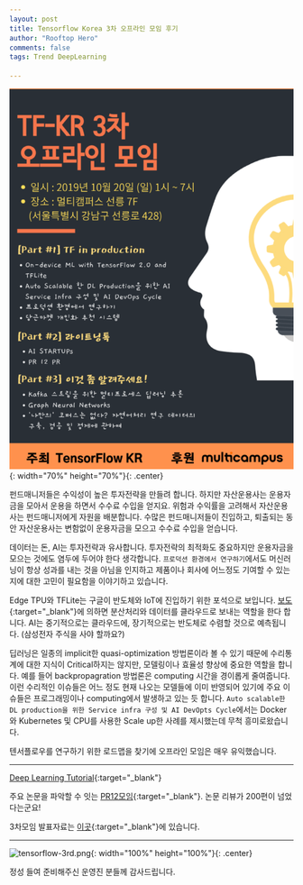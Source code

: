 ```yaml
---
layout: post
title: Tensorflow Korea 3차 오프라인 모임 후기
author: "Rooftop Hero"
comments: false
tags: Trend DeepLearning

---
```


![tensorflow-3rd.png](/images/posts/2019-10-23/Screenshot_2019-10-20-12-48-01-1.png){: width="70%" height="70%"}{: .center}


펀드매니저들은 수익성이 높은 투자전략을 만들려 합니다. 하지만 자산운용사는 운용자금을 모아서 운용을 하면서 수수료 수입을 얻지요. 위험과 수익률을 고려해서 자산운용사는 펀드매니저에게 자원을 배분합니다. 수많은 펀드매니저들이 진입하고, 퇴출되는 동안 자산운용사는 변함없이 운용자금을 모으고 수수료 수입을 얻습니다.

데이터는 돈, AI는 투자전략과 유사합니다. 투자전략의 최적화도 중요하지만 운용자금을 모으는 것에도 염두에 두어야 한다 생각합니다. ```프로덕션 환경에서 연구하기```에서도 머신러닝이 항상 성과를 내는 것을 아님을 인지하고 제품이나 회사에 어느정도 기여할 수 있는지에 대한 고민이 필요함을 이야기하고 있습니다. 

Edge TPU와 TFLite는 구글이 반도체와 IoT에 진입하기 위한 포석으로 보입니다. [보도](https://www.zdnet.co.kr/view/?no=20180726080217){:target="_blank"}에 의하면 분산처리와 데이터를 클라우드로 보내는 역할을 한다 합니다. AI는 중기적으로는 클라우드에, 장기적으로는 반도체로 수렴할 것으로 예측됩니다. (삼성전자 주식을 사야 할까요?)

딥러닝은 일종의 implicit한 quasi-optimization 방법론이라 볼 수 있기 때문에 수리통계에 대한 지식이 Critical하지는 않지만, 모델링이나 효율성 향상에 중요한 역할을 합니다. 예를 들어 backpropagration 방법론은 computing 시간을 경이롭게 줄여줍니다. 이런 수리적인 이슈들은 어느 정도 현재 나오는 모델들에 이미 반영되어 있기에 주요 이슈들은 프로그래밍이나 computing에서 발생하고 있는 듯 합니다. ```Auto scalable한 DL production을 위한 Service infra 구성 및 AI DevOpts Cycle```에서는 Docker와 Kubernetes 및 CPU를 사용한 Scale up한 사례를 제시했는데 무척 흥미로왔습니다.

텐서플로우를 연구하기 위한 로드맵을 찾기에 오프라인 모임은 매우 유익했습니다.

---

[Deep Learning Tutorial](https://github.com/sjchoi86/dl_tutorials){:target="_blank"}

주요 논문을 파악할 수 잇는 [PR12모임](https://www.youtube.com/watch?v=auKdde7Anr8&list=PLWKf9beHi3Tg50UoyTe6rIm20sVQOH1br){:target="_blank"}. 논문 리뷰가 200편이 넘었다는군요!

3차모임 발표자료는 [이곳](https://m.facebook.com/groups/255834461424286?view=permalink&id=1015286128812445
){:target="_blank"}에 있습니다.

---


![tensorflow-3rd.png](/images/posts/2019-10-23/20191020_130607.jpg){: width="100%" height="100%"}{: .center}

정성 들여 준비해주신 운영진 분들께 감사드립니다.

